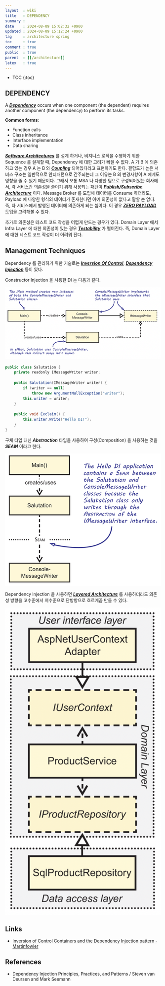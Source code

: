 ```yaml
---
layout  : wiki
title   : DEPENDENCY
summary : 
date    : 2024-08-09 15:02:32 +0900
updated : 2024-08-09 15:12:24 +0900
tag     : architecture spring
toc     : true
comment : true
public  : true
parent  : [[/architecture]]
latex   : true
---
```

* TOC
{:toc}

## DEPENDENCY

A ___[Dependency](https://en.wikipedia.org/wiki/Coupling_(computer_programming))___ occurs when one component (the dependent) requires another component (the dependency) to perform its tasks.

__Common forms__:
- Function calls
- Class inheritance
- Interface implementation
- Data sharing

___[Software Architectures](https://baekjungho.github.io/wiki/architecture/architecture-software/)___ 를 설계 하거나, 비지니스 로직을 수행하기 위한 Sequence 를 설계할 때, Dependency 에 대한 고려가 빠질 수 없다.
A 가 B 에 의존하고 있는 경우 A 는 B 와 ___[Coupling](https://en.wikipedia.org/wiki/Coupling_(computer_programming))___ 되어있다라고 표현하기도 한다. 결합도가 높은 서비스 구조는 일반적으로 안티패턴으로 간주되는데 그 이유는 B 의 변경사항이 A 에게도 영향을 줄 수 있기 때문이다.
그래서 보통 MSA 나 다양한 팀으로 구성되어있는 회사에서, 각 서비스간 의존성을 줄이기 위해 사용되는 패턴이 ___[Publish/Subscribe Architecture](https://baekjungho.github.io/wiki/architecture/architecture-pub-sub/)___ 이다. Message Broker 를 도입해 데이터를 Consume 하더라도, Payload 에 다양한 형식의 데이터가 존재한다면 아예 의존성이 없다고 말할 순 없다.
즉, 타 서비스에서 발행된 데이터에 의존하게 되는 셈이다. 이 경우 ___[ZERO PAYLOAD](https://baekjungho.github.io/wiki/architecture/architecture-zero-payload/)___ 도입을 고려해볼 수 있다.

추가로 의존성은 테스트 코드 작성을 어렵게 만드는 경우가 있다. Domain Layer 에서 Infra Layer 에 대한 의존성이 있는 경우 ___[Testability](https://baekjungho.github.io/wiki/test/test-design-for-testability/)___ 가 떨어진다. 즉, Domain Layer 에 대한 테스트 코드 작성이 더 어려워 진다.

## Management Techniques

Dependency 를 관리하기 위한 기술로는 ___[Inversion Of Control](https://baekjungho.github.io/wiki/spring/spring-ioc/)___, ___[Dependency Injection](https://baekjungho.github.io/wiki/spring/spring-di/)___ 등이 있다.

Constructor Injection 을 사용한 DI 는 다음과 같다.

![](/resource/wiki/architecture-dependecny/constructor-di.png)

```java
public class Salutation {
    private readonly IMessageWriter writer;

    public Salutation(IMessageWriter writer) {
        if (writer == null)     
            throw new ArgumentNullException("writer");
        this.writer = writer;
    }
    
    public void Exclaim() {
        this.writer.Write("Hello DI!");   
    }
}
```

구체 타입 대신 ___Abstraction___ 타입을 사용하여 구성(Composition) 을 사용하는 것을 ___SEAM___ 이라고 한다.

![](/resource/wiki/architecture-dependecny/seam.png)

Dependency Injection 을 사용하면 ___[Layered Architecture](https://martinfowler.com/bliki/InversionOfControl.html)___ 를 사용하더라도 의존성 방향을 고수준에서 저수준으로 단방향으로 흐르게끔 만들 수 있다.

![](/resource/wiki/architecture-dependecny/flow.png)

## Links

- [Inversion of Control Containers and the Dependency Injection pattern - Martinfowler](https://martinfowler.com/articles/injection.html)

## References

- Dependency Injection Principles, Practices, and Patterns / Steven van Deursen and Mark Seemann